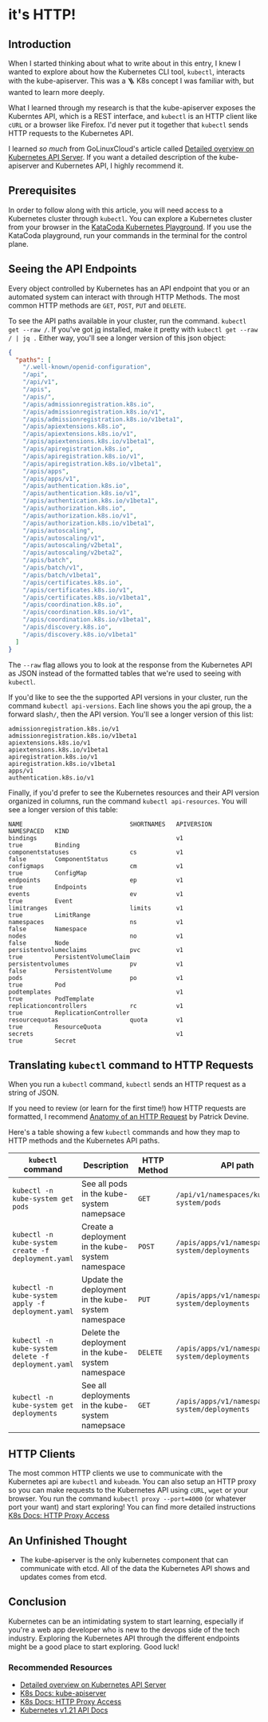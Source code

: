 # it's HTTP! 

## Introduction 
When I started thinking about what to write about in this entry, I knew I wanted to explore about how the Kubernetes CLI tool, `kubectl`, interacts with the kube-apiserver. This was a 🪜 K8s concept I was familiar with, but wanted to learn more deeply. 

What I learned through my research is that the kube-apiserver exposes the Kuberntes API, which is a REST interface, and `kubectl` is an HTTP client like `cURL` or a browser like Firefox. I'd never put it together that `kubectl` sends HTTP requests to the Kubernetes API. 

I learned _so much_ from GoLinuxCloud's article called [Detailed overview on Kubernetes API Server](https://www.golinuxcloud.com/kube-apiserver/). If you want a detailed description of the kube-apiserver and Kubernetes API, I highly recommend it.  

## Prerequisites
In order to follow along with this article, you will need access to a Kubernetes cluster through `kubectl`. You can explore a Kubernetes cluster from your browser in the [KataCoda Kubernetes Playground](https://www.katacoda.com/courses/kubernetes/playground). If you use the KataCoda playground, run your commands in the terminal for the control plane. 


## Seeing the API Endpoints 
Every object controlled by Kubernetes has an API endpoint that you or an automated system can interact with through HTTP Methods. The most common HTTP methods are `GET`, `POST`, `PUT` and `DELETE`. 

To see the API paths available in your cluster, run the command. `kubectl get --raw /`. If you've got [jq](https://stedolan.github.io/jq/) installed, make it pretty with `kubectl get --raw / | jq .` Either way, you'll see a longer version of this json object:  

```json 
{
  "paths": [
    "/.well-known/openid-configuration",
    "/api",
    "/api/v1",
    "/apis",
    "/apis/",
    "/apis/admissionregistration.k8s.io",
    "/apis/admissionregistration.k8s.io/v1",
    "/apis/admissionregistration.k8s.io/v1beta1",
    "/apis/apiextensions.k8s.io",
    "/apis/apiextensions.k8s.io/v1",
    "/apis/apiextensions.k8s.io/v1beta1",
    "/apis/apiregistration.k8s.io",
    "/apis/apiregistration.k8s.io/v1",
    "/apis/apiregistration.k8s.io/v1beta1",
    "/apis/apps",
    "/apis/apps/v1",
    "/apis/authentication.k8s.io",
    "/apis/authentication.k8s.io/v1",
    "/apis/authentication.k8s.io/v1beta1",
    "/apis/authorization.k8s.io",
    "/apis/authorization.k8s.io/v1",
    "/apis/authorization.k8s.io/v1beta1",
    "/apis/autoscaling",
    "/apis/autoscaling/v1",
    "/apis/autoscaling/v2beta1",
    "/apis/autoscaling/v2beta2",
    "/apis/batch",
    "/apis/batch/v1",
    "/apis/batch/v1beta1",
    "/apis/certificates.k8s.io",
    "/apis/certificates.k8s.io/v1",
    "/apis/certificates.k8s.io/v1beta1",
    "/apis/coordination.k8s.io",
    "/apis/coordination.k8s.io/v1",
    "/apis/coordination.k8s.io/v1beta1",
    "/apis/discovery.k8s.io",
    "/apis/discovery.k8s.io/v1beta1"
  ]
}
```

The `--raw` flag allows you to look at the response from the Kubernetes API as JSON instead of the formatted tables that we're used to seeing with `kubectl`. 

If you'd like to see the the supported API versions in your cluster, run the command `kubectl api-versions`. Each line shows you the api group, the a forward slash`/`, then the API version. You'll see a longer version of this list: 

``` 
admissionregistration.k8s.io/v1
admissionregistration.k8s.io/v1beta1
apiextensions.k8s.io/v1
apiextensions.k8s.io/v1beta1
apiregistration.k8s.io/v1
apiregistration.k8s.io/v1beta1
apps/v1
authentication.k8s.io/v1
```

Finally, if you'd prefer to see the Kubernetes resources and their API version organized in columns, run the command `kubectl api-resources`. You will see a longer version of this table: 

```
NAME                              SHORTNAMES   APIVERSION                             NAMESPACED   KIND
bindings                                       v1                                     true         Binding
componentstatuses                 cs           v1                                     false        ComponentStatus
configmaps                        cm           v1                                     true         ConfigMap
endpoints                         ep           v1                                     true         Endpoints
events                            ev           v1                                     true         Event
limitranges                       limits       v1                                     true         LimitRange
namespaces                        ns           v1                                     false        Namespace
nodes                             no           v1                                     false        Node
persistentvolumeclaims            pvc          v1                                     true         PersistentVolumeClaim
persistentvolumes                 pv           v1                                     false        PersistentVolume
pods                              po           v1                                     true         Pod
podtemplates                                   v1                                     true         PodTemplate
replicationcontrollers            rc           v1                                     true         ReplicationController
resourcequotas                    quota        v1                                     true         ResourceQuota
secrets                                        v1                                     true         Secret
``` 

## Translating `kubectl` command to HTTP Requests
When you run a `kubectl` command, `kubectl` sends an HTTP request as a string of JSON. 

If you need to review (or learn for the first time!) how HTTP requests are formatted, I recommend [Anatomy of an HTTP Request](https://betterprogramming.pub/the-anatomy-of-an-http-request-728a469ecba9) by Patrick Devine. 

Here's a table showing a few `kubectl` commands and how they map to HTTP methods and the Kubernetes API paths.

| `kubectl` command  | Description | HTTP Method| API path   |
|--------------------|------------ | -----------|-----------|
| `kubectl -n kube-system get pods` | See all pods in the kube-system namepsace | `GET` | `/api/v1/namespaces/kube-system/pods`|
| `kubectl -n kube-system create -f deployment.yaml` | Create a deployment in the kube-system namespace | `POST`| `/apis/apps/v1/namespaces/kube-system/deployments`|
| `kubectl -n kube-system apply -f deployment.yaml`  | Update the deployment in the kube-system namespace | `PUT`| `/apis/apps/v1/namespaces/kube-system/deployments` |
| `kubectl -n kube-system delete -f deployment.yaml`  | Delete the deployment in the kube-system namespace  | `DELETE` | `/apis/apps/v1/namespaces/kube-system/deployments` |
| `kubectl -n kube-system get deployments`| See all deployments in the kube-system namepsace | `GET` | `/apis/apps/v1/namespaces/kube-system/deployments`|


## HTTP Clients 
The most common HTTP clients we use to communicate with the Kubernetes api are `kubectl` and `kubeadm`. You can also setup an HTTP proxy so you can make requests to the Kubernetes API using `cURL`, `wget` or your browser. You run the command `kubectl proxy --port=4000` (or whatever port your want) and start exploring! You can find more detailed instructions [K8s Docs: HTTP Proxy Access](https://kubernetes.io/docs/tasks/extend-kubernetes/http-proxy-access-api/)


## An Unfinished Thought
- The kube-apiserver is the only kubernetes component that can communicate with etcd. All of the data the Kubernetes API shows and updates comes from etcd. 

## Conclusion 
Kubernetes can be an intimidating system to start learning, especially if you're a web app developer who is new to the devops side of the tech industry. Exploring the Kubernetes API through the different endpoints might be a good place to start exploring. Good luck!  

### Recommended Resources 
- [Detailed overview on Kubernetes API Server](https://www.golinuxcloud.com/kube-apiserver/)
- [K8s Docs: kube-apiserver](https://kubernetes.io/docs/reference/command-line-tools-reference/kube-apiserver/)
- [K8s Docs: HTTP Proxy Access](https://kubernetes.io/docs/tasks/extend-kubernetes/http-proxy-access-api/)
- [Kubernetes v1.21 API Docs](https://kubernetes.io/docs/reference/generated/kubernetes-api/v1.21/)